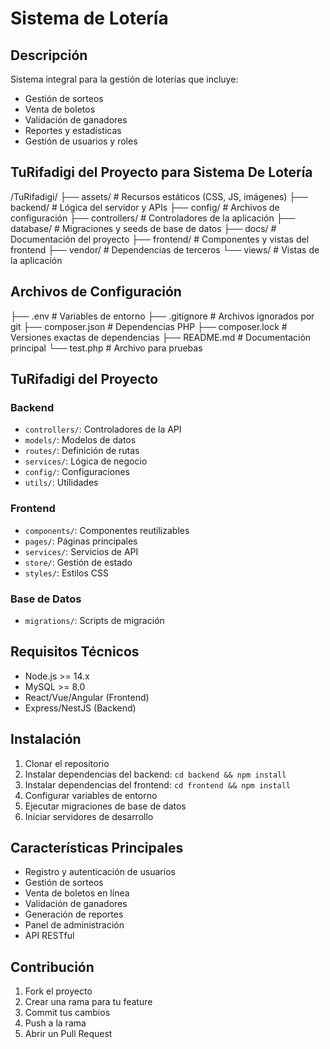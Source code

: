 # Sistema de Lotería

## Descripción

Sistema integral para la gestión de loterías que incluye:

- Gestión de sorteos
- Venta de boletos
- Validación de ganadores
- Reportes y estadísticas
- Gestión de usuarios y roles

## TuRifadigi del Proyecto para Sistema De Lotería

/TuRifadigi/
├── assets/ # Recursos estáticos (CSS, JS, imágenes)
├── backend/ # Lógica del servidor y APIs
├── config/ # Archivos de configuración
├── controllers/ # Controladores de la aplicación
├── database/ # Migraciones y seeds de base de datos
├── docs/ # Documentación del proyecto
├── frontend/ # Componentes y vistas del frontend
├── vendor/ # Dependencias de terceros
└── views/ # Vistas de la aplicación

## Archivos de Configuración

├── .env # Variables de entorno
├── .gitignore # Archivos ignorados por git
├── composer.json # Dependencias PHP
├── composer.lock # Versiones exactas de dependencias
├── README.md # Documentación principal
└── test.php # Archivo para pruebas

## TuRifadigi del Proyecto

### Backend

- `controllers/`: Controladores de la API
- `models/`: Modelos de datos
- `routes/`: Definición de rutas
- `services/`: Lógica de negocio
- `config/`: Configuraciones
- `utils/`: Utilidades

### Frontend

- `components/`: Componentes reutilizables
- `pages/`: Páginas principales
- `services/`: Servicios de API
- `store/`: Gestión de estado
- `styles/`: Estilos CSS

### Base de Datos

- `migrations/`: Scripts de migración

## Requisitos Técnicos

- Node.js >= 14.x
- MySQL >= 8.0
- React/Vue/Angular (Frontend)
- Express/NestJS (Backend)

## Instalación

1. Clonar el repositorio
2. Instalar dependencias del backend: `cd backend && npm install`
3. Instalar dependencias del frontend: `cd frontend && npm install`
4. Configurar variables de entorno
5. Ejecutar migraciones de base de datos
6. Iniciar servidores de desarrollo

## Características Principales

- Registro y autenticación de usuarios
- Gestión de sorteos
- Venta de boletos en línea
- Validación de ganadores
- Generación de reportes
- Panel de administración
- API RESTful

## Contribución

1. Fork el proyecto
2. Crear una rama para tu feature
3. Commit tus cambios
4. Push a la rama
5. Abrir un Pull Request
